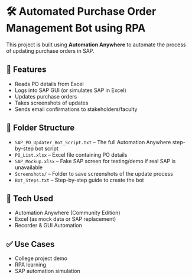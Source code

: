 # 🛠 Automated Purchase Order Management Bot using RPA

This project is built using **Automation Anywhere** to automate the process of updating purchase orders in SAP.

## 🔧 Features
- Reads PO details from Excel
- Logs into SAP GUI (or simulates SAP in Excel)
- Updates purchase orders
- Takes screenshots of updates
- Sends email confirmations to stakeholders/faculty

## 📁 Folder Structure
- `SAP_PO_Updater_Bot_Script.txt` – The full Automation Anywhere step-by-step bot script
- `PO_List.xlsx` – Excel file containing PO details
- `SAP_Mockup.xlsx` – Fake SAP screen for testing/demo if real SAP is unavailable
- `Screenshots/` – Folder to save screenshots of the update process
- `Bot_Steps.txt` – Step-by-step guide to create the bot

## 🧠 Tech Used
- Automation Anywhere (Community Edition)
- Excel (as mock data or SAP replacement)
- Recorder & GUI Automation

## ✅ Use Cases
- College project demo
- RPA learning
- SAP automation simulation


